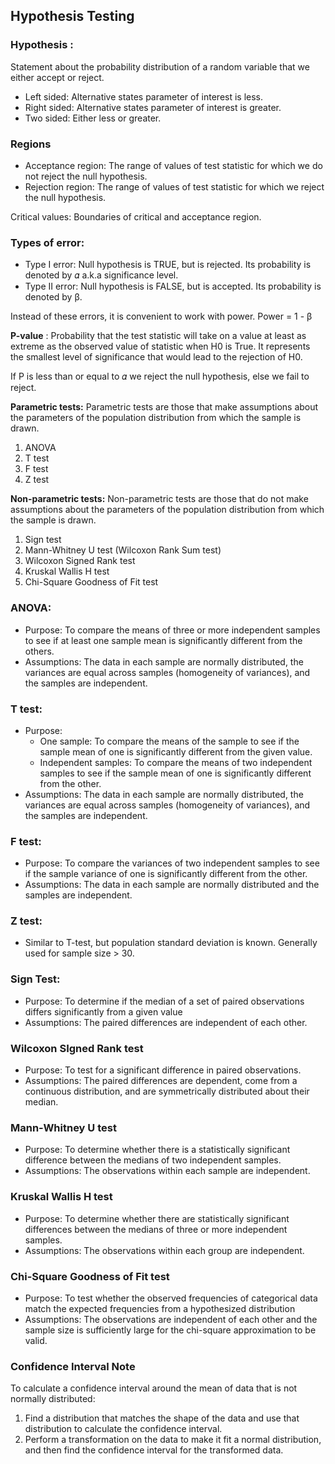 ## Hypothesis Testing

### Hypothesis : 
Statement about the probability distribution of a random variable that we either accept or reject. 

* Left sided: Alternative states parameter of interest is less.
* Right sided: Alternative states parameter of interest is greater.
* Two sided: Either less or greater.

### Regions
* Acceptance region: The range of values of test statistic for which we do not reject the null hypothesis.
* Rejection region: The range of values of test statistic for which we reject the null hypothesis.

Critical values: Boundaries of critical and acceptance region.


### Types of error:

* Type I error: Null hypothesis is TRUE, but is rejected. Its probability is denoted by 𝛼 a.k.a significance level.
* Type II error: Null hypothesis is FALSE, but is accepted. Its probability is denoted by β.

Instead of these errors, it is convenient to work with power. Power = 1 - β


**P-value** : Probability that the test statistic will take on a value at least as extreme as the observed value of statistic when H0 is True. It represents the smallest level of significance that would lead to the rejection of H0.

If P is less than or equal to 𝛼 we reject the null hypothesis, else we fail to reject.


**Parametric tests:** Parametric tests are those that make assumptions about the parameters of the population distribution from which the sample is drawn.

1. ANOVA
2. T test
3. F test
4. Z test

**Non-parametric tests:** Non-parametric tests are those that do not make assumptions about the parameters of the population distribution from which the sample is drawn.

1. Sign test
2. Mann-Whitney U test (Wilcoxon Rank Sum test)
3. Wilcoxon Signed Rank test
4. Kruskal Wallis H test
5. Chi-Square Goodness of Fit test


### ANOVA:

* Purpose: To compare the means of three or more independent samples to see if at least one sample mean is significantly different from the others.
* Assumptions: The data in each sample are normally distributed, the variances are equal across samples (homogeneity of variances), and the samples are independent.


### T test:

* Purpose:
  * One sample: To compare the means of the sample to see if the sample mean of one is significantly different from the given value.
  * Independent samples:  To compare the means of two independent samples to see if the sample mean of one is significantly different from the other.
* Assumptions:  The data in each sample are normally distributed, the variances are equal across samples (homogeneity of variances), and the samples are independent.


### F test:

* Purpose:  To compare the variances of two independent samples to see if the sample variance of one is significantly different from the other.
* Assumptions: The data in each sample are normally distributed and the samples are independent.


### Z test:
	
* Similar to T-test, but population standard deviation is known. Generally used for sample size > 30.


### Sign Test:

* Purpose:  To determine if the median of a set of paired observations differs significantly from a given value
* Assumptions: The paired differences are independent of each other.


### Wilcoxon SIgned Rank test

* Purpose: To test for a significant difference in paired observations.
* Assumptions: The paired differences are dependent, come from a continuous distribution, and are symmetrically distributed about their median. 


### Mann-Whitney U test

* Purpose: To determine whether there is a statistically significant difference between the medians of two independent samples.
* Assumptions: The observations within each sample are independent.


### Kruskal Wallis H test

* Purpose: To determine whether there are statistically significant differences between the medians of three or more independent samples.
* Assumptions: The observations within each group are independent.


### Chi-Square Goodness of Fit test

* Purpose: To test whether the observed frequencies of categorical data match the expected frequencies from a hypothesized distribution
* Assumptions: The observations are independent of each other and the sample size is sufficiently large for the chi-square approximation to be valid.

### Confidence Interval Note

To calculate a confidence interval around the mean of data that is not normally distributed:
1. Find a distribution that matches the shape of the data and use that distribution to calculate the confidence interval.
2. Perform a transformation on the data to make it fit a normal distribution, and then find the confidence interval for the transformed data.






